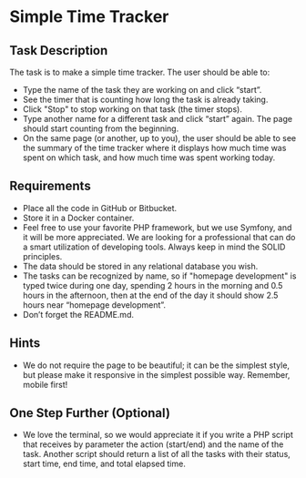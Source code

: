 # Simple Time Tracker

## Task Description

The task is to make a simple time tracker. The user should be able to:
- Type the name of the task they are working on and click “start”.
- See the timer that is counting how long the task is already taking.
- Click "Stop" to stop working on that task (the timer stops).
- Type another name for a different task and click “start” again. The page should start counting from the beginning.
- On the same page (or another, up to you), the user should be able to see the summary of the time tracker where it displays how much time was spent on which task, and how much time was spent working today.

## Requirements

- Place all the code in GitHub or Bitbucket.
- Store it in a Docker container.
- Feel free to use your favorite PHP framework, but we use Symfony, and it will be more appreciated. We are looking for a professional that can do a smart utilization of developing tools. Always keep in mind the SOLID principles.
- The data should be stored in any relational database you wish.
- The tasks can be recognized by name, so if "homepage development" is typed twice during one day, spending 2 hours in the morning and 0.5 hours in the afternoon, then at the end of the day it should show 2.5 hours near “homepage development”.
- Don’t forget the README.md.

## Hints

- We do not require the page to be beautiful; it can be the simplest style, but please make it responsive in the simplest possible way. Remember, mobile first!

## One Step Further (Optional)

- We love the terminal, so we would appreciate it if you write a PHP script that receives by parameter the action (start/end) and the name of the task. Another script should return a list of all the tasks with their status, start time, end time, and total elapsed time.